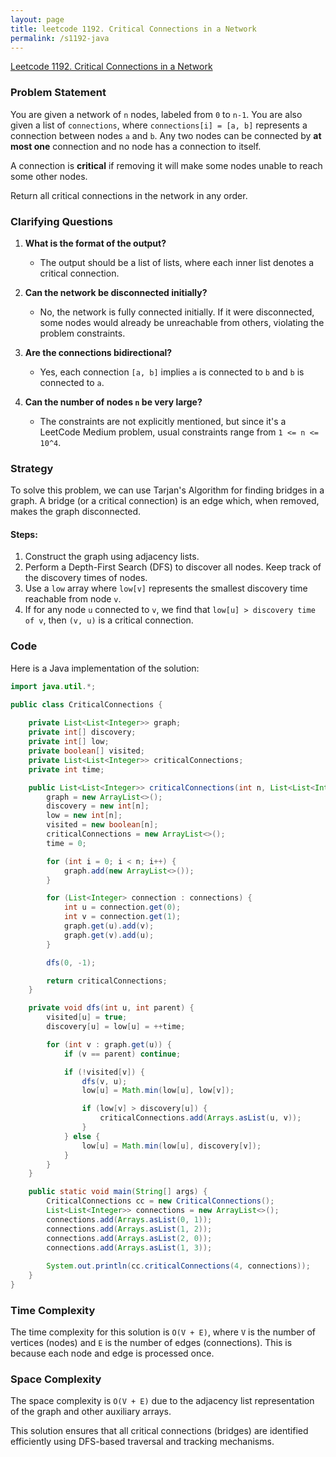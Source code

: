 ```yaml
---
layout: page
title: leetcode 1192. Critical Connections in a Network
permalink: /s1192-java
---
```

[Leetcode 1192. Critical Connections in a Network](https://algoadvance.github.io/algoadvance/l1192)
### Problem Statement

You are given a network of `n` nodes, labeled from `0` to `n-1`. You are also given a list of `connections`, where `connections[i] = [a, b]` represents a connection between nodes `a` and `b`. Any two nodes can be connected by **at most one** connection and no node has a connection to itself.

A connection is **critical** if removing it will make some nodes unable to reach some other nodes.

Return all critical connections in the network in any order.

### Clarifying Questions

1. **What is the format of the output?**
   - The output should be a list of lists, where each inner list denotes a critical connection.
  
2. **Can the network be disconnected initially?**
   - No, the network is fully connected initially. If it were disconnected, some nodes would already be unreachable from others, violating the problem constraints.

3. **Are the connections bidirectional?**
   - Yes, each connection `[a, b]` implies `a` is connected to `b` and `b` is connected to `a`.

4. **Can the number of nodes `n` be very large?**
   - The constraints are not explicitly mentioned, but since it's a LeetCode Medium problem, usual constraints range from `1 <= n <= 10^4`.

### Strategy

To solve this problem, we can use Tarjan's Algorithm for finding bridges in a graph. A bridge (or a critical connection) is an edge which, when removed, makes the graph disconnected.

#### Steps:
1. Construct the graph using adjacency lists.
2. Perform a Depth-First Search (DFS) to discover all nodes. Keep track of the discovery times of nodes.
3. Use a `low` array where `low[v]` represents the smallest discovery time reachable from node `v`.
4. If for any node `u` connected to `v`, we find that `low[u] > discovery time of v`, then `(v, u)` is a critical connection.

### Code

Here is a Java implementation of the solution:

```java
import java.util.*;

public class CriticalConnections {
    
    private List<List<Integer>> graph;
    private int[] discovery;
    private int[] low;
    private boolean[] visited;
    private List<List<Integer>> criticalConnections;
    private int time;

    public List<List<Integer>> criticalConnections(int n, List<List<Integer>> connections) {
        graph = new ArrayList<>();
        discovery = new int[n];
        low = new int[n];
        visited = new boolean[n];
        criticalConnections = new ArrayList<>();
        time = 0;

        for (int i = 0; i < n; i++) {
            graph.add(new ArrayList<>());
        }

        for (List<Integer> connection : connections) {
            int u = connection.get(0);
            int v = connection.get(1);
            graph.get(u).add(v);
            graph.get(v).add(u);
        }

        dfs(0, -1);

        return criticalConnections;
    }

    private void dfs(int u, int parent) {
        visited[u] = true;
        discovery[u] = low[u] = ++time;

        for (int v : graph.get(u)) {
            if (v == parent) continue;

            if (!visited[v]) {
                dfs(v, u);
                low[u] = Math.min(low[u], low[v]);

                if (low[v] > discovery[u]) {
                    criticalConnections.add(Arrays.asList(u, v));
                }
            } else {
                low[u] = Math.min(low[u], discovery[v]);
            }
        }
    }

    public static void main(String[] args) {
        CriticalConnections cc = new CriticalConnections();
        List<List<Integer>> connections = new ArrayList<>();
        connections.add(Arrays.asList(0, 1));
        connections.add(Arrays.asList(1, 2));
        connections.add(Arrays.asList(2, 0));
        connections.add(Arrays.asList(1, 3));
        
        System.out.println(cc.criticalConnections(4, connections));
    }
}
```

### Time Complexity
The time complexity for this solution is `O(V + E)`, where `V` is the number of vertices (nodes) and `E` is the number of edges (connections). This is because each node and edge is processed once.

### Space Complexity
The space complexity is `O(V + E)` due to the adjacency list representation of the graph and other auxiliary arrays.

This solution ensures that all critical connections (bridges) are identified efficiently using DFS-based traversal and tracking mechanisms.